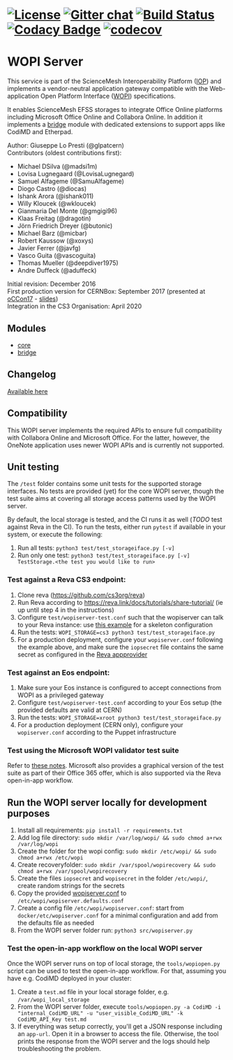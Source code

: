 [![License](https://img.shields.io/badge/License-Apache%202.0-blue.svg)](https://opensource.org/licenses/Apache-2.0)
 [![Gitter chat](https://badges.gitter.im/cs3org/wopiserver.svg)](https://gitter.im/cs3org/wopiserver)
 [![Build Status](https://github.com/cs3org/wopiserver/actions/workflows/release.yml/badge.svg)](https://github.com/cs3org/wopiserver/actions)
 [![Codacy Badge](https://app.codacy.com/project/badge/Grade/e4e7c46c39b04bddbf63ade4cacdcc7d)](https://www.codacy.com/gh/cs3org/wopiserver/dashboard?utm_source=github.com&amp;utm_medium=referral&amp;utm_content=cs3org/wopiserver&amp;utm_campaign=Badge_Grade)
 [![codecov](https://codecov.io/gh/cs3org/wopiserver/branch/master/graph/badge.svg)](https://codecov.io/gh/cs3org/wopiserver)
========

# WOPI Server

This service is part of the ScienceMesh Interoperability Platform ([IOP](https://developer.sciencemesh.io)) and implements a vendor-neutral application gateway compatible with the Web-application Open Platform Interface ([WOPI](https://docs.microsoft.com/en-us/microsoft-365/cloud-storage-partner-program/online)) specifications.

It enables ScienceMesh EFSS storages to integrate Office Online platforms including Microsoft Office Online and Collabora Online. In addition it implements a [bridge](src/bridge/readme.md) module with dedicated extensions to support apps like CodiMD and Etherpad.

Author: Giuseppe Lo Presti (@glpatcern) <br/>
Contributors (oldest contributions first):
- Michael DSilva (@madsi1m)
- Lovisa Lugnegaard (@LovisaLugnegard)
- Samuel Alfageme (@SamuAlfageme)
- Diogo Castro (@diocas)
- Ishank Arora (@ishank011)
- Willy Kloucek (@wkloucek)
- Gianmaria Del Monte (@gmgigi96)
- Klaas Freitag (@dragotin)
- Jörn Friedrich Dreyer (@butonic)
- Michael Barz (@micbar)
- Robert Kaussow (@xoxys)
- Javier Ferrer (@javfg)
- Vasco Guita (@vascoguita)
- Thomas Mueller (@deepdiver1975)
- Andre Duffeck (@aduffeck)

Initial revision: December 2016 <br/>
First production version for CERNBox: September 2017 (presented at [oCCon17](https://occon17.owncloud.org) - [slides](https://www.slideshare.net/giuseppelopresti/collaborative-editing-and-more-in-cernbox))<br/>
Integration in the CS3 Organisation: April 2020


## Modules

* [core](src/core/readme.md)
* [bridge](src/bridge/readme.md)

## Changelog

[Available here](CHANGELOG.md)

## Compatibility

This WOPI server implements the required APIs to ensure full compatibility with Collabora Online and Microsoft Office. For the latter, however, the OneNote application uses newer WOPI APIs and is currently not supported.

## Unit testing

The `/test` folder contains some unit tests for the supported storage interfaces.
No tests are provided (yet) for the core WOPI server, though the test suite aims at covering all
storage access patterns used by the WOPI server.

By default, the local storage is tested, and the CI runs it as well (_TODO_ test against Reva in the CI).
To run the tests, either run `pytest` if available in your system, or execute the following:

1. Run all tests: `python3 test/test_storageiface.py [-v]`
2. Run only one test: `python3 test/test_storageiface.py [-v] TestStorage.<the test you would like to run>`

### Test against a Reva CS3 endpoint:

1. Clone reva (https://github.com/cs3org/reva)
2. Run Reva according to <https://reva.link/docs/tutorials/share-tutorial/> (ie up until step 4 in the instructions)
4. Configure `test/wopiserver-test.conf` such that the wopiserver can talk to your Reva instance: use [this example](docker/etc/wopiserver.cs3.conf) for a skeleton configuration
5. Run the tests: `WOPI_STORAGE=cs3 python3 test/test_storageiface.py`
3. For a production deployment, configure your `wopiserver.conf` following the example above, and make sure the `iopsecret` file contains the same secret as configured in the [Reva appprovider](https://developer.sciencemesh.io/docs/technical-documentation/iop/iop-optional-configs/collabora-wopi-server/wopiserver)

### Test against an Eos endpoint:

1. Make sure your Eos instance is configured to accept connections from WOPI as a privileged gateway
2. Configure `test/wopiserver-test.conf` according to your Eos setup (the provided defaults are valid at CERN)
3. Run the tests: `WOPI_STORAGE=xroot python3 test/test_storageiface.py`
4. For a production deployment (CERN only), configure your `wopiserver.conf` according to the Puppet infrastructure

### Test using the Microsoft WOPI validator test suite

Refer to [these notes](test/wopi-validator.md). Microsoft also provides a graphical version of the test suite
as part of their Office 365 offer, which is also supported via the Reva open-in-app workflow.


## Run the WOPI server locally for development purposes

1. Install all requirements: `pip install -r requirements.txt`
2. Add log file directory: `sudo mkdir /var/log/wopi/ && sudo chmod a+rwx /var/log/wopi`
3. Create the folder for the wopi config: `sudo mkdir /etc/wopi/ && sudo chmod a+rwx /etc/wopi`
4. Create recoveryfolder: `sudo mkdir /var/spool/wopirecovery && sudo chmod a+rwx /var/spool/wopirecovery`
5. Create the files `iopsecret` and `wopisecret` in the folder `/etc/wopi/`, create random strings for the secrets
6. Copy the provided [wopiserver.conf](./wopiserver.conf) to `/etc/wopi/wopiserver.defaults.conf`
7. Create a config file `/etc/wopi/wopiserver.conf`: start from `docker/etc/wopiserver.conf` for a minimal configuration and add from the defaults file as needed
8. From the WOPI server folder run: `python3 src/wopiserver.py`

### Test the open-in-app workflow on the local WOPI server

Once the WOPI server runs on top of local storage, the `tools/wopiopen.py` script can be used
to test the open-in-app workflow.
For that, assuming you have e.g. CodiMD deployed in your cluster:

1. Create a `test.md` file in your local storage folder, e.g. `/var/wopi_local_storage`
2. From the WOPI server folder, execute `tools/wopiopen.py -a CodiMD -i "internal_CodiMD_URL" -u "user_visible_CodiMD_URL" -k CodiMD_API_Key test.md`
3. If everything was setup correctly, you'll get a JSON response including an `app-url`. Open it in a browser to access the file. Otherwise, the tool prints the response from the WOPI server and the logs should help troubleshooting the problem.
